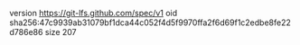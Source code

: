 version https://git-lfs.github.com/spec/v1
oid sha256:47c9939ab31079bf1dca44c052f4d5f9970ffa2f6d69f1c2edbe8fe22d786e86
size 207
